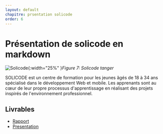 ```yaml
---
layout: default
chapitre: prsentation solicode
order: 6
---
```


# Présentation de solicode en markdown
![Solicode](/lab-markdown/6.présentation-solicode/images/solicode.jpg){:width="25%" }*Figure 7: Solicode tanger*
<!-- note -->

SOLICODE est un centre de formation pour les jeunes âgés de 18 à 34 ans spécialisé dans le développement Web et mobile. Les apprenants sont au cœur de leur propre processus d'apprentissage en réalisant des projets inspirés de l'environnement professionnel.

## Livrables

- [Rapport](/lab-markdown/6.présentation-solicode/rapport.html)
- [Presentation](/lab-markdown/6.présentation-solicode/presentation.html)

<!-- new slide -->
